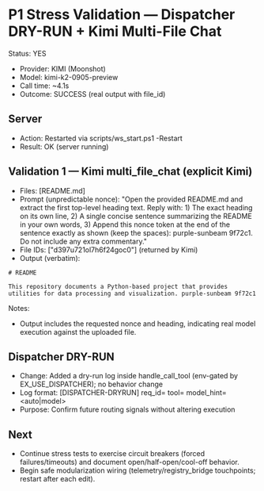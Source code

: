 # P1 Stress Validation — Dispatcher DRY-RUN + Kimi Multi-File Chat

Status: YES
- Provider: KIMI (Moonshot)
- Model: kimi-k2-0905-preview
- Call time: ~4.1s
- Outcome: SUCCESS (real output with file_id)

## Server
- Action: Restarted via scripts/ws_start.ps1 -Restart
- Result: OK (server running)

## Validation 1 — Kimi multi_file_chat (explicit Kimi)
- Files: [README.md]
- Prompt (unpredictable nonce):
  "Open the provided README.md and extract the first top-level heading text. Reply with: 1) The exact heading on its own line, 2) A single concise sentence summarizing the README in your own words, 3) Append this nonce token at the end of the sentence exactly as shown (keep the spaces): purple-sunbeam 9f72c1. Do not include any extra commentary."
- File IDs: ["d397u721ol7h6f24goc0"] (returned by Kimi)
- Output (verbatim):

```
# README

This repository documents a Python-based project that provides utilities for data processing and visualization. purple-sunbeam 9f72c1
```

Notes:
- Output includes the requested nonce and heading, indicating real model execution against the uploaded file.

## Dispatcher DRY-RUN
- Change: Added a dry-run log inside handle_call_tool (env-gated by EX_USE_DISPATCHER); no behavior change
- Log format: [DISPATCHER-DRYRUN] req_id=<uuid> tool=<name> model_hint=<auto|model>
- Purpose: Confirm future routing signals without altering execution

## Next
- Continue stress tests to exercise circuit breakers (forced failures/timeouts) and document open/half-open/cool-off behavior.
- Begin safe modularization wiring (telemetry/registry_bridge touchpoints; restart after each edit).
